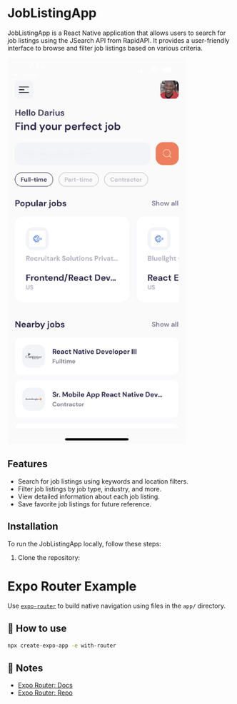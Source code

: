 # JobListingApp

JobListingApp is a React Native application that allows users to search for job listings using the JSearch API from RapidAPI. It provides a user-friendly interface to browse and filter job listings based on various criteria.

<img src="/screenshots/screenshot.png" alt="JobListingApp Screenshot" width="400">

## Features

- Search for job listings using keywords and location filters.
- Filter job listings by job type, industry, and more.
- View detailed information about each job listing.
- Save favorite job listings for future reference.

## Installation

To run the JobListingApp locally, follow these steps:

1. Clone the repository:


# Expo Router Example

Use [`expo-router`](https://expo.github.io/router) to build native navigation using files in the `app/` directory.

## 🚀 How to use

```sh
npx create-expo-app -e with-router
```

## 📝 Notes

- [Expo Router: Docs](https://expo.github.io/router)
- [Expo Router: Repo](https://github.com/expo/router)
